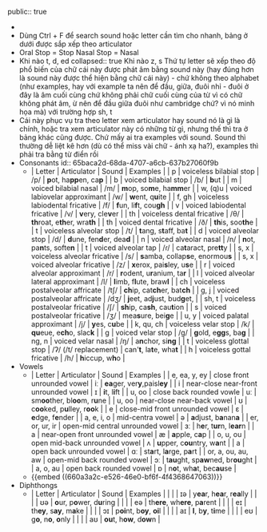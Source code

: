 public:: true

-
- Dùng Ctrl + F để search sound hoặc letter cần tìm cho nhanh, bảng ở dưới được sắp xếp theo articulator
- Oral Stop = Stop
  Nasal Stop = Nasal
- Khi nào t, d, ed
  collapsed:: true
  Khi nào z, s
  Thứ tự letter sẽ xếp theo độ phổ biến của chữ cái này được phát âm bằng sound này (hay đúng hơn là sound này được thể hiện bằng chữ cái này) - chứ không theo alphabet (như examples, hay với example ta nên để đầu, giữa, đuôi nhỉ - đuôi ở đây là âm cuối cùng chứ không phải chữ cuối cùng của từ vì có chữ không phát âm, ừ nên để đầu giữa đuôi như cambridge chứ? vì nó minh họa mà) với trường hợp sh, t
- Cái này phục vụ tra theo letter xem articulator hay sound nó là gì là chính, hoặc tra xem articulator này có những từ gì, nhưng thế thì tra ở bảng khác cũng được. Chứ mấy ai tra examples với sound. Sound thì thường dễ liệt kê hơn (dù có thể miss vài chữ - ánh xạ ha?), examples thì phải tra bằng từ điển rồi
- Consonants
  id:: 65baca2d-68da-4707-a6cb-637b27060f9b
	- | Letter | Articulator | Sound | Examples |
	  | p | voiceless bilabial stop | /p/ | **p**ot, ha**pp**en, ca**p** |
	  | b | voiced bilabial stop | /b/ | **b**ut |
	  | m | voiced bilabial nasal | /m/ | **m**op, so**m**e, ha**mm**er |
	  | w, (q)u | voiced labiovelar approximant | /w/ | **w**ent, q**u**ite |
	  | f, gh | voiceless labiodental fricative | /f/ | **f**un,  li**f**t, cou**gh** |
	  | v | voiced labiodental fricative | /v/ | **v**ery, cle**v**er |
	  | th |  voiceless dental fricative | /θ/ | **th**roat, e**th**er, wra**th** |
	  | th | voiced dental fricative | /ð/ | **th**is, soo**th**e |
	  | t | voiceless alveolar stop | /t/ | **t**ang, s**t**aff, ba**t** |
	  | d | voiced alveolar stop | /d/ | **d**une, fen**d**er, dea**d** |
	  | n | voiced alveolar nasal | /n/ | **n**ot, pa**n**ts, softe**n** |
	  | t | voiced alveolar tap | /ɾ/ | ca**t**aract, pre**tt**y |
	  | s, x | voiceless alveolar fricative | /s/ | **s**amba, collap**s**e, enormou**s** |
	  | s, x | voiced alveolar fricative | /z/ | **x**erox, pai**s**ley, u**s**e |
	  | r | voiced alveolar approximant | /r/ | **r**odent, u**r**anium, ta**r** |
	  | l | voiced alveolar lateral approximant | /l/ | **l**imb, f**l**ute, braw**l** |
	  | ch | voiceless postalveolar affricate | /tʃ/ | **ch**ip, cat**ch**er, bat**ch** |
	  | g, j | voiced postalveolar affricate | /dʒ/ | **j**eet, ad**j**ust, bud**g**et, |
	  | sh, t | voiceless postalveolar fricative | /ʃ/ |  **sh**ip, ca**sh**, cau**t**ion |
	  | s | voiced postalveolar fricative | /ʒ/ | mea**s**ure, bei**g**e |
	  | u, y | voiced palatal approximant | /j/ | **y**es, c**u**be |
	  | k, qu, ch | voiceless velar stop | /k/ | **qu**eue, e**ch**o, slac**k** |
	  | g | voiced velar stop | /g/ | **g**old, e**gg**s, ba**g** |
	  | ng, n | voiced velar nasal | /ŋ/ | a**n**chor, si**ng** |
	  | t | voiceless glottal stop | /ʔ/ (/t/ replacement) | can'**t**, la**t**e, wha**t** |
	  | h | voiceless gottal fricative | /h/ | **h**iccup, w**h**o |
- Vowels
	- | Letter | Articulator | Sound | Examples |
	  | e, ea, y, ey | close front unrounded vowel | iː | **ea**ger, ver**y**,paisl**ey** |
	  | i | near-close near-front unrounded vowel | ɪ | **i**t, l**i**ft |
	  | u, oo | close back rounded vowle | uː | sm**oo**ther, bl**oo**m, r**u**ne |
	  | u, oo | near-close near-back vowel | ʊ | c**oo**ked, p**u**lley, r**oo**k |
	  | e | close-mid front unrounded vowel | ɛ | **e**dge, f**e**nder |
	  | a, e, i, o | mid-centra vowel | ə | **a**djust, b**a**nan**a** |
	  | er, or, ur, ir | open-mid central unrounded vowel | ɜː | h**e**r, t**ur**n, l**ear**n |
	  | a | near-open front unrounded vowel | æ | **a**pple, c**a**p |
	  | o, u, ou | open mid-back unrounded vowel | ʌ | **u**pper, c**ou**ntry, w**a**nt |
	  | a | open back unrounded vowel | ɑː | st**a**rt, l**a**rge, p**a**rt |
	  | or, a, ou, au, aw | open-mid back rounded vowel | ɔː | t**au**ght, sp**aw**ned, br**ou**ght |
	  | a, o, au | open back rounded vowel | ɒ | n**o**t, wh**a**t, bec**au**se |
	- {{embed ((660a3a2c-e526-46e0-bf6f-4f4368647063))}}
- Diphthongs
	- | Letter | Articulator | Sound | Examples |
	  | | | ɪə | y**ea**r, h**ea**r, r**ea**lly |
	  | | | ʊə | **o**ur, p**o**wer, d**u**ring |
	  | | | eə | th**ere**, wh**ere**, p**a**rent |
	  | | | eɪ | th**ey**, s**ay**, m**a**ke |
	  | | | ɔɪ | p**oi**nt, b**oy**, **oi**l |
	  | | | aɪ | **I**, b**y**, t**i**me |
	  | | | eʊ | g**o**, n**o**, **o**nly |
	  | | | aʊ | **ou**t, h**ow**, d**ow**n |